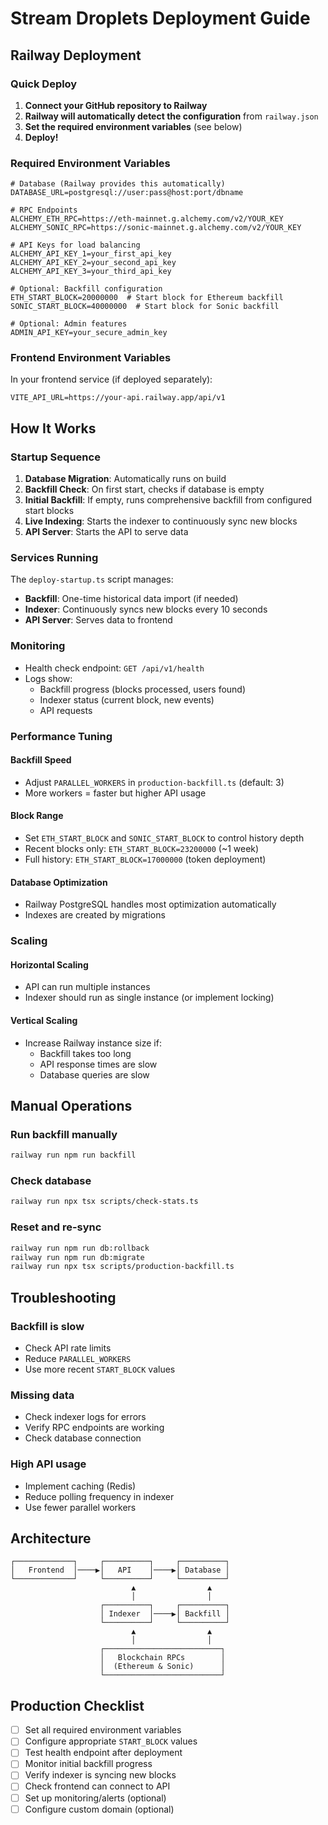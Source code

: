 # Stream Droplets Deployment Guide

## Railway Deployment

### Quick Deploy

1. **Connect your GitHub repository to Railway**
2. **Railway will automatically detect the configuration** from `railway.json`
3. **Set the required environment variables** (see below)
4. **Deploy!**

### Required Environment Variables

```env
# Database (Railway provides this automatically)
DATABASE_URL=postgresql://user:pass@host:port/dbname

# RPC Endpoints
ALCHEMY_ETH_RPC=https://eth-mainnet.g.alchemy.com/v2/YOUR_KEY
ALCHEMY_SONIC_RPC=https://sonic-mainnet.g.alchemy.com/v2/YOUR_KEY

# API Keys for load balancing
ALCHEMY_API_KEY_1=your_first_api_key
ALCHEMY_API_KEY_2=your_second_api_key
ALCHEMY_API_KEY_3=your_third_api_key

# Optional: Backfill configuration
ETH_START_BLOCK=20000000  # Start block for Ethereum backfill
SONIC_START_BLOCK=40000000  # Start block for Sonic backfill

# Optional: Admin features
ADMIN_API_KEY=your_secure_admin_key
```

### Frontend Environment Variables

In your frontend service (if deployed separately):

```env
VITE_API_URL=https://your-api.railway.app/api/v1
```

## How It Works

### Startup Sequence

1. **Database Migration**: Automatically runs on build
2. **Backfill Check**: On first start, checks if database is empty
3. **Initial Backfill**: If empty, runs comprehensive backfill from configured start blocks
4. **Live Indexing**: Starts the indexer to continuously sync new blocks
5. **API Server**: Starts the API to serve data

### Services Running

The `deploy-startup.ts` script manages:
- **Backfill**: One-time historical data import (if needed)
- **Indexer**: Continuously syncs new blocks every 10 seconds
- **API Server**: Serves data to frontend

### Monitoring

- Health check endpoint: `GET /api/v1/health`
- Logs show:
  - Backfill progress (blocks processed, users found)
  - Indexer status (current block, new events)
  - API requests

### Performance Tuning

#### Backfill Speed
- Adjust `PARALLEL_WORKERS` in `production-backfill.ts` (default: 3)
- More workers = faster but higher API usage

#### Block Range
- Set `ETH_START_BLOCK` and `SONIC_START_BLOCK` to control history depth
- Recent blocks only: `ETH_START_BLOCK=23200000` (~1 week)
- Full history: `ETH_START_BLOCK=17000000` (token deployment)

#### Database Optimization
- Railway PostgreSQL handles most optimization automatically
- Indexes are created by migrations

### Scaling

#### Horizontal Scaling
- API can run multiple instances
- Indexer should run as single instance (or implement locking)

#### Vertical Scaling
- Increase Railway instance size if:
  - Backfill takes too long
  - API response times are slow
  - Database queries are slow

## Manual Operations

### Run backfill manually
```bash
railway run npm run backfill
```

### Check database
```bash
railway run npx tsx scripts/check-stats.ts
```

### Reset and re-sync
```bash
railway run npm run db:rollback
railway run npm run db:migrate
railway run npx tsx scripts/production-backfill.ts
```

## Troubleshooting

### Backfill is slow
- Check API rate limits
- Reduce `PARALLEL_WORKERS`
- Use more recent `START_BLOCK` values

### Missing data
- Check indexer logs for errors
- Verify RPC endpoints are working
- Check database connection

### High API usage
- Implement caching (Redis)
- Reduce polling frequency in indexer
- Use fewer parallel workers

## Architecture

```
┌─────────────┐     ┌──────────┐     ┌──────────┐
│   Frontend  │────▶│   API    │────▶│ Database │
└─────────────┘     └──────────┘     └──────────┘
                           ▲                ▲
                           │                │
                    ┌──────────┐     ┌──────────┐
                    │ Indexer  │────▶│ Backfill │
                    └──────────┘     └──────────┘
                           ▲                ▲
                           │                │
                    ┌──────────────────────────┐
                    │   Blockchain RPCs        │
                    │  (Ethereum & Sonic)      │
                    └──────────────────────────┘
```

## Production Checklist

- [ ] Set all required environment variables
- [ ] Configure appropriate `START_BLOCK` values
- [ ] Test health endpoint after deployment
- [ ] Monitor initial backfill progress
- [ ] Verify indexer is syncing new blocks
- [ ] Check frontend can connect to API
- [ ] Set up monitoring/alerts (optional)
- [ ] Configure custom domain (optional)